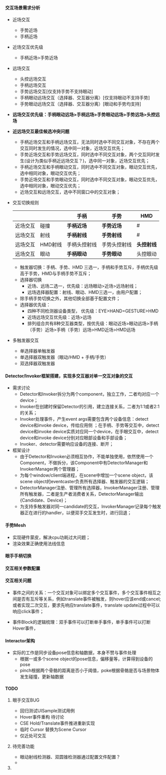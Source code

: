 #### 交互场景需求分析

- 近场交互

  - 手势近场
  - 手柄近场

- 近场交互优先级

  - 手柄近场>手势近场

- 远场交互

  - 头控远场交互
  - 手柄远场交互
  - 手势远场交互[仅支持手势不支持眼动]
  - 手柄眼动远场交互（选择器、交互器分离）[仅支持眼动不支持手势]
  - 手势眼动远场交互（选择器、交互器分离）[眼动和手势均支持]

- **远场交互优先级：手柄眼动远场>手柄远场>手势眼动远场>手势远场>头控远场**

- **近远场交互最佳候选冲突问题**

  - 手柄近场交互和手柄远场交互，无法同时选中不同交互对象，不存在两个交互同时发生的情况，选中同一对象，近场交互优先；
  - 手势近场交互和手势远场交互，同时选中不同交互对象，两个交互同时发生(设计为类似手柄近远场交互？)，选中同一对象，近场交互优先；
  - 手柄近场交互和手柄眼动交互，同时选中不同交互对象，眼动交互优先，选中相同对象，眼动交互优先；
  - 手势近场交互和手势眼动交互，同时选中不同交互对象，眼动交互优先，选中相同对象，眼动交互优先；
  - 近场交互和远场交互，选中不同窗口中的交互对象；

- 交互切换规则

  |          |         | 手柄         | 手势         | HMD          |
  | -------- | ------- | ------------ | ------------ | ------------ |
  | 近场交互 | 碰撞    | **手柄近场** | **手势近场** | #            |
  | 远场交互 | 射线    | **手柄射线** | **手势射线** | #            |
  | 远场交互 | HMD射线 | 手柄头控射线 | 手势头控射线 | **头控射线** |
  | 远场交互 | 眼动    | **手柄眼动** | **手势眼动** | 头控眼动     |

  - 触发器切换：手柄、手势、HMD 三选一，手柄和手势互斥，手柄优先级高于手势，HMD与手柄手势不互斥；
  - 选择器切换
    - 近场、远场二选一，优先级：远场眼动>近场>远场射线；
    - 远场选择器配置：射线、眼动、HMD三选一，由用户配置；
  - 除手柄手势切换之外，其他切换全部基于配置文件；
  - 选择器优先级：
    - 四种不同检测器设备类型， 优先级：EYE>HAND=GESTURE>HMD
    - 近场远场交互优先级：近场>远场
    - 排列组合共有8种交互器类型，按优先级：眼动近场>眼动远场>手柄（手势）近场>手柄（手势）远场>HMD近场>HMD远场

- 多触发器交互

  - 单选择器单触发器
  - 单选择器双触发器（眼动/HMD + 手柄/手势）
  - 双选择器双触发器

#### **Detector/Invoker框架搭建，实现多交互器对单一交互对象的交互**

- 需求讨论
  - Detector和Invoker拆分为两个component，独立工作，二者均对应一个device；
  - Invoker在创建时保留Detector的引用，建立连接关系，二者为1:1或者2:1的关系；
  - Invoker处理事件，产生event args需要包含两个设备信息：detect device和invoke device，传给应用侧 ；在手柄、手势等交互中，detect device和invoke device实质对应同一个device，在手眼交互中，detect device和invoke device分别对应眼部设备和手部设备；
  - Invoker、detector需要响应设备的连接、断开；
- 框架设计
  - 由于Detector和Invoker必须相互协作，不能单独使用，依然使用一个Component，不做拆分，该Component中有DetectorManager和InvokerManager两个管理器；
  - 为每个window/client端进程，在scene中增加一个scene object，该scene object的eventcaster负责所有选择器、触发器的交互逻辑；
  - DetectorManager注册、管理所有选择器，InvokerManager注册、管理所有触发器，二者是生产者消费者关系，DetectorManager输出{Candidate、Device}；
  - 为支持多触发器对同一candidate的交互，InvokerManager记录每个触发器正在进行的handler，以便双手交互发生时，进行回退；

#### 手势Mesh

- 实现硬件蒙皮，解决cpu功耗过大问题；
- 渲染效果正确使用法线信息

#### 眼手手柄切换

#### 交互相关参数配置

#### 交互相关问题

- 事件之间的关系：一个交互对象可以绑定多个交互事件，多个交互事件相互之间是否有互斥等关系，例如translate事件被触发，则hover应该end或cancel;或者实现二次交互，要求先响应translate事件，translate update过程中可以响应click事件；

- 事件Block的逻辑梳理：双手事件可以打断单手事件，单手事件可以打断Hover事件，


#### Interactor架构

- 实际的工作是同步设备pose信息和轴数据，本身不赞与事件处理
  - 根据一或多个scene object的pose信息，偏移量等，计算得到设备的pose
  - pinch根据两个骨骼的距离是否小于阈值，poke根据骨骼是否与场景物体发生碰撞，更新轴数据

#### TODO

1. 眼手交互BUG
   - 回归测试UISample测试用例
   - Hover事件重构 待讨论
   - CSE Hold/Translate事件推进重新实现
   - 临时 Cursor 替换为Scene Cursor
   - 仅近处可交互

2. 待完善功能
   - 眼动射线检测器、双圆锥检测器通过配置文件配置？
   - 

3. 









